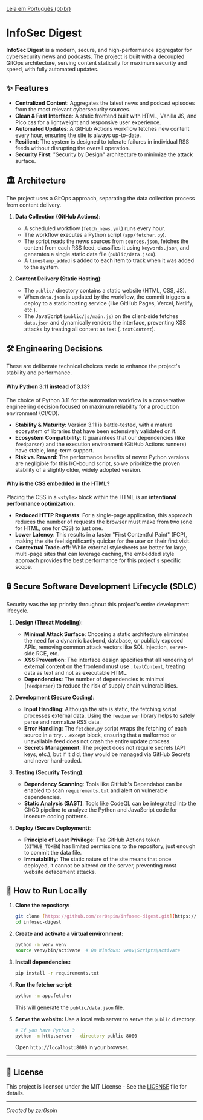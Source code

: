 [Leia em Português (pt-br)](README.pt-br.md)

# InfoSec Digest

**InfoSec Digest** is a modern, secure, and high-performance aggregator for cybersecurity news and podcasts. The project is built with a decoupled GitOps architecture, serving content statically for maximum security and speed, with fully automated updates.

## ✨ Features

- **Centralized Content**: Aggregates the latest news and podcast episodes from the most relevant cybersecurity sources.
- **Clean & Fast Interface**: A static frontend built with HTML, Vanilla JS, and Pico.css for a lightweight and responsive user experience.
- **Automated Updates**: A GitHub Actions workflow fetches new content every hour, ensuring the site is always up-to-date.
- **Resilient**: The system is designed to tolerate failures in individual RSS feeds without disrupting the overall operation.
- **Security First**: "Security by Design" architecture to minimize the attack surface.

## 🏛️ Architecture

The project uses a GitOps approach, separating the data collection process from content delivery.

1.  **Data Collection (GitHub Actions)**:
    - A scheduled workflow (`fetch_news.yml`) runs every hour.
    - The workflow executes a Python script (`app/fetcher.py`).
    - The script reads the news sources from `sources.json`, fetches the content from each RSS feed, classifies it using `keywords.json`, and generates a single static data file (`public/data.json`).
    - A `timestamp_added` is added to each item to track when it was added to the system.

2.  **Content Delivery (Static Hosting)**:
    - The `public/` directory contains a static website (HTML, CSS, JS).
    - When `data.json` is updated by the workflow, the commit triggers a deploy to a static hosting service (like GitHub Pages, Vercel, Netlify, etc.).
    - The JavaScript (`public/js/main.js`) on the client-side fetches `data.json` and dynamically renders the interface, preventing XSS attacks by treating all content as text (`.textContent`).

## 🛠️ Engineering Decisions

These are deliberate technical choices made to enhance the project's stability and performance.

#### Why Python 3.11 instead of 3.13?

The choice of Python 3.11 for the automation workflow is a conservative engineering decision focused on maximum reliability for a production environment (CI/CD).
* **Stability & Maturity**: Version 3.11 is battle-tested, with a mature ecosystem of libraries that have been extensively validated on it.
* **Ecosystem Compatibility**: It guarantees that our dependencies (like `feedparser`) and the execution environment (GitHub Actions runners) have stable, long-term support.
* **Risk vs. Reward**: The performance benefits of newer Python versions are negligible for this I/O-bound script, so we prioritize the proven stability of a slightly older, widely adopted version.

#### Why is the CSS embedded in the HTML?

Placing the CSS in a `<style>` block within the HTML is an **intentional performance optimization**.
* **Reduced HTTP Requests**: For a single-page application, this approach reduces the number of requests the browser must make from two (one for HTML, one for CSS) to just one.
* **Lower Latency**: This results in a faster "First Contentful Paint" (FCP), making the site feel significantly quicker for the user on their first visit.
* **Contextual Trade-off**: While external stylesheets are better for large, multi-page sites that can leverage caching, the embedded style approach provides the best performance for this project's specific scope.

## 🔒 Secure Software Development Lifecycle (SDLC)

Security was the top priority throughout this project's entire development lifecycle.

1.  **Design (Threat Modeling)**:
    - **Minimal Attack Surface**: Choosing a static architecture eliminates the need for a dynamic backend, database, or publicly exposed APIs, removing common attack vectors like SQL Injection, server-side RCE, etc.
    - **XSS Prevention**: The interface design specifies that all rendering of external content on the frontend must use `.textContent`, treating data as text and not as executable HTML.
    - **Dependencies**: The number of dependencies is minimal (`feedparser`) to reduce the risk of supply chain vulnerabilities.

2.  **Development (Secure Coding)**:
    - **Input Handling**: Although the site is static, the fetching script processes external data. Using the `feedparser` library helps to safely parse and normalize RSS data.
    - **Error Handling**: The `fetcher.py` script wraps the fetching of each source in a `try...except` block, ensuring that a malformed or unavailable feed does not crash the entire update process.
    - **Secrets Management**: The project does not require secrets (API keys, etc.), but if it did, they would be managed via GitHub Secrets and never hard-coded.

3.  **Testing (Security Testing)**:
    - **Dependency Scanning**: Tools like GitHub's Dependabot can be enabled to scan `requirements.txt` and alert on vulnerable dependencies.
    - **Static Analysis (SAST)**: Tools like CodeQL can be integrated into the CI/CD pipeline to analyze the Python and JavaScript code for insecure coding patterns.

4.  **Deploy (Secure Deployment)**:
    - **Principle of Least Privilege**: The GitHub Actions token (`GITHUB_TOKEN`) has limited permissions to the repository, just enough to commit the data file.
    - **Immutability**: The static nature of the site means that once deployed, it cannot be altered on the server, preventing most website defacement attacks.

## 🚀 How to Run Locally

1.  **Clone the repository:**
    ```bash
    git clone [https://github.com/zer0spin/infosec-digest.git](https://github.com/zer0spin/infosec-digest.git)
    cd infosec-digest
    ```

2.  **Create and activate a virtual environment:**
    ```bash
    python -m venv venv
    source venv/bin/activate  # On Windows: venv\Scripts\activate
    ```

3.  **Install dependencies:**
    ```bash
    pip install -r requirements.txt
    ```

4.  **Run the fetcher script:**
    ```bash
    python -m app.fetcher
    ```
    This will generate the `public/data.json` file.

5.  **Serve the website:**
    Use a local web server to serve the `public` directory.
    ```bash
    # If you have Python 3
    python -m http.server --directory public 8000
    ```
    Open `http://localhost:8000` in your browser.

---

## 📝 License

This project is licensed under the MIT License - See the [LICENSE](LICENSE) file for details.

---
*Created by [zer0spin](https://github.com/zer0spin)*